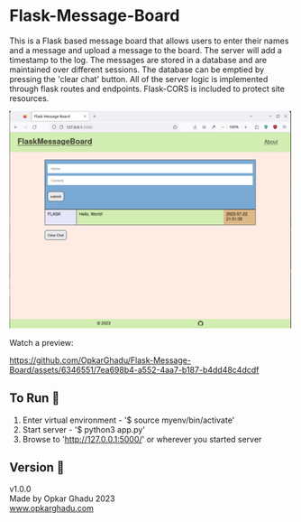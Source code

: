# Flask-Message-Board
This is a Flask based message board that allows users to enter their names and a message and upload a message to the board. The server will add a timestamp to the log. The messages are stored in a database and are maintained over different sessions. The database can be emptied by pressing the 'clear chat' button. All of the server logic is implemented through flask routes and endpoints. Flask-CORS is included to protect site resources.

<img src="https://github.com/OpkarGhadu/Flask-Message-Board/blob/main/assets/flaskMessageBoard.png" width="500">

Watch a preview:

https://github.com/OpkarGhadu/Flask-Message-Board/assets/6346551/7ea698b4-a552-4aa7-b187-b4dd48c4dcdf

## To Run :runner:
1. Enter virtual environment - '$ source myenv/bin/activate'
2. Start server - '$ python3 app.py'
3. Browse to 'http://127.0.0.1:5000/' or wherever you started server

## Version :monkey:
v1.0.0\
Made by Opkar Ghadu 2023\
www.opkarghadu.com
